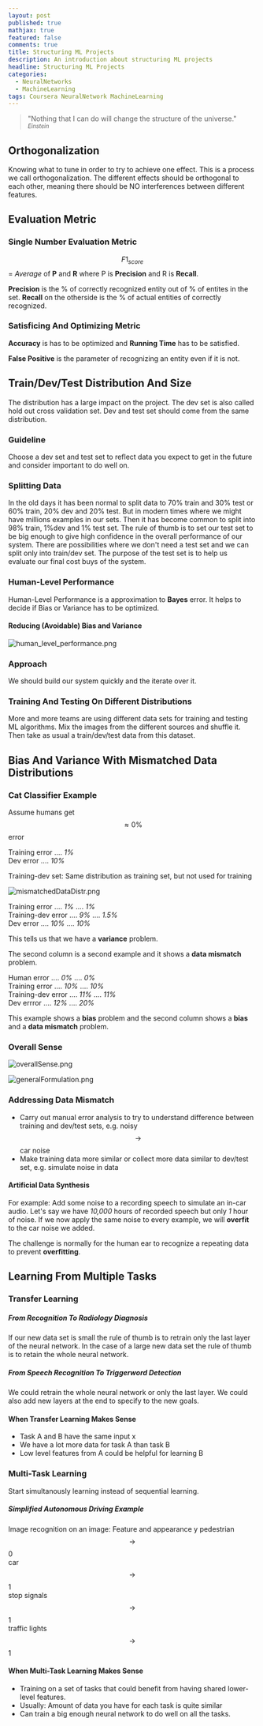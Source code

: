 ```yaml
---
layout: post
published: true
mathjax: true
featured: false
comments: true
title: Structuring ML Projects
description: An introduction about structuring ML projects
headline: Structuring ML Projects
categories:
  - NeuralNetworks
  - MachineLearning
tags: Coursera NeuralNetwork MachineLearning
---
```

>&quot;Nothing that I can do will change the structure of the universe.&quot;
><small><cite title="Einstein">Einstein</cite></small>

## Orthogonalization
Knowing what to tune in order to try to achieve one effect. This is a process we call orthogonalization.
The different effects should be orthogonal to each other, meaning there should be NO interferences between different features.

## Evaluation Metric

### Single Number Evaluation Metric
$$F1_{score}$$ = *Average* of **P** and **R**
where P is **Precision** and R is **Recall**.

**Precision** is the % of correctly recognized entity out of % of entites in the set. **Recall** on the otherside is the % of actual entities of correctly recognized.

### Satisficing And Optimizing Metric
**Accuracy** is has to be optimized and **Running Time** has to be satisfied.

**False Positive** is the parameter of recognizing an entity even if it is not.

## Train/Dev/Test Distribution And Size
The distribution has a large impact on the project. The dev set is also called hold out cross validation set.
Dev and test set should come from the same distribution.

### Guideline
Choose a dev set and test set to reflect data you expect to get in the future and consider important to do well on.

### Splitting Data
In the old days it has been normal to split data to 
70% train and 30% test or 60% train, 20% dev and 20% test. 
But in modern times where we might have millions examples in our sets. Then it has become common to split into 98% train, 1%dev and 1% test set. 
The rule of thumb is to set our test set to be big enough to give high confidence in the overall performance of our system.
There are possibilities where we don't need a test set and we can split only into train/dev set. The purpose of the test set is to help us evaluate our final cost buys of the system.

### Human-Level Performance
Human-Level Performance is a approximation to **Bayes** error. It helps to decide if Bias or Variance has to be optimized.

#### Reducing (Avoidable) Bias and Variance
![human_level_performance.png]({{site.baseurl}}/images/posts/StructuringMLProjects/human_level_performance.png)

### Approach
We should build our system quickly and the iterate over it.

### Training And Testing On Different Distributions
More and more teams are using different data sets for training and testing ML algorithms.
Mix the images from the different sources and shuffle it. Then take as usual a train/dev/test data from this dataset.

## Bias And Variance With Mismatched Data Distributions

### Cat Classifier Example
Assume humans get $$\approx 0\%$$ error 

Training error .... *1%* <br>
Dev error      .... *10%* <br>

Training-dev set: Same distribution as training set, but not used for training

![mismatchedDataDistr.png]({{site.baseurl}}/images/posts/StructuringMLProjects/mismatchedDataDistr.png)

Training error     .... *1%*   .... *1%* <br>
Training-dev error .... *9%*   .... *1.5%* <br>
Dev error          .... *10%*  .... *10%* <br>

This tells us that we have a **variance** problem.

The second column is a second example and it shows a **data mismatch** problem.

Human error        .... *0%*   .... *0%* <br>
Training error     .... *10%*  .... *10%* <br>
Training-dev error .... *11%*  .... *11%* <br>
Dev errror         .... *12%*  .... *20%* <br>

This example shows a **bias** problem and the second column shows a **bias** and a **data mismatch** problem.

### Overall Sense
![overallSense.png]({{site.baseurl}}/images/posts/StructuringMLProjects/overallSense.png)

![generalFormulation.png]({{site.baseurl}}/images/posts/StructuringMLProjects/generalFormulation.png)

### Addressing Data Mismatch
- Carry out manual error analysis to try to understand difference between training and dev/test sets, e.g. noisy $$\to$$ car noise
- Make training data more similar or collect more data similar to dev/test set, e.g. simulate noise in data

#### Artificial Data Synthesis
For example: Add some noise to a recording speech to simulate an in-car audio.
Let's say we have *10,000* hours of recorded speech but only *1* hour of noise. If we now apply the same noise to every example, we will **overfit** to the car noise we added.

The challenge is normally for the human ear to recognize a repeating data to prevent **overfitting**.

## Learning From Multiple Tasks

### Transfer Learning
##### From Recognition To Radiology Diagnosis
If our new data set is small the rule of thumb is to retrain only the last layer of the neural network. In the case of a large new data set the rule of thumb is to retain the whole neural network. 

##### From Speech Recognition To Triggerword Detection
We could retrain the whole neural network or only the last layer. We could also add new layers at the end to specify to the new goals.

#### When Transfer Learning Makes Sense
- Task A and B have the same input x
- We have a lot more data for task A than task B
- Low level features from A could be helpful for learning B

### Multi-Task Learning
Start simultanously learning instead of sequential learning.

##### Simplified Autonomous Driving Example
Image recognition on an image:
Feature and appearance y
pedestrian $$\to$$ 0 <br>
car $$\to$$ 1 <br>
stop signals $$\to$$ 1 <br> 
traffic lights $$\to$$ 1 <br>

#### When Multi-Task Learning Makes Sense
- Training on a set of tasks that could benefit from having shared lower-level features.
- Usually: Amount of data you have for each task is quite similar
- Can train a big enough neural network to do well on all the tasks.

